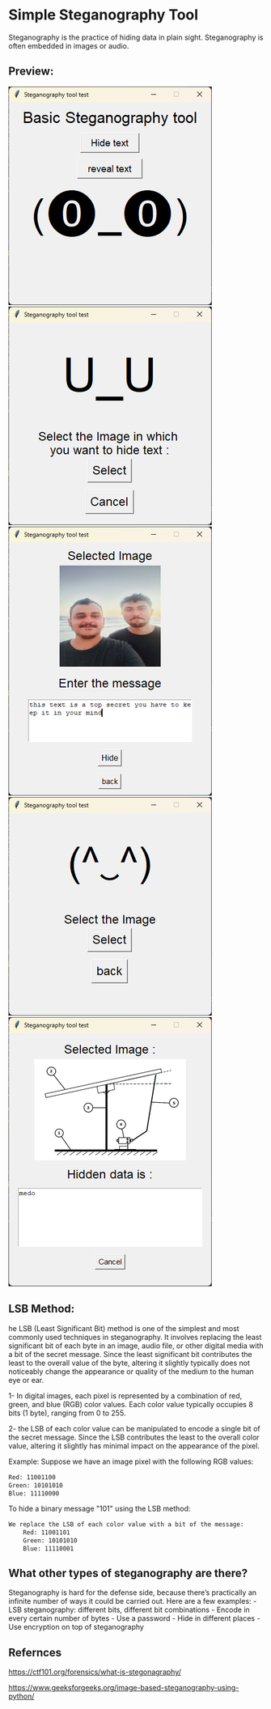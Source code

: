 # Simple Steganography Tool
Steganography is the practice of hiding data in plain sight. Steganography is often embedded in images or audio.

## Preview:
![alt text](https://github.com/mbeayou/Steganography-Tool-For-Images/blob/main/src/assits/home.png)
![alt text](https://github.com/mbeayou/Steganography-Tool-For-Images/blob/main/src/assits/hide1.png)
![alt text](https://github.com/mbeayou/Steganography-Tool-For-Images/blob/main/src/assits/hide2.png)
![alt text](https://github.com/mbeayou/Steganography-Tool-For-Images/blob/main/src/assits/reveal1.png)
![alt text](https://github.com/mbeayou/Steganography-Tool-For-Images/blob/main/src/assits/reveal2.png)


## LSB Method:
he LSB (Least Significant Bit) method is one of the simplest and most commonly used techniques in steganography. It involves replacing the least significant bit of each byte in an image, audio file, or other digital media with a bit of the secret message. Since the least significant bit contributes the least to the overall value of the byte, altering it slightly typically does not noticeably change the appearance or quality of the medium to the human eye or ear.

1-  In digital images, each pixel is represented by a combination of red, green, and blue (RGB) color values. Each color value typically occupies 8 bits (1 byte), ranging from 0 to 255.

2- the LSB of each color value can be manipulated to encode a single bit of the secret message. Since the LSB contributes the least to the overall color value, altering it slightly has minimal impact on the appearance of the pixel.

Example: Suppose we have an image pixel with the following RGB values:

    Red: 11001100
    Green: 10101010
    Blue: 11110000

To hide a binary message "101" using the LSB method:

    We replace the LSB of each color value with a bit of the message:
        Red: 11001101
        Green: 10101010
        Blue: 11110001

## What other types of steganography are there?

Steganography is hard for the defense side, because there’s practically an infinite number of ways it could be carried out. Here are a few examples: - LSB steganography: different bits,
different bit combinations - Encode in every certain number of bytes - Use a password - Hide in different places - Use encryption on top of steganography
## Refernces 
https://ctf101.org/forensics/what-is-stegonagraphy/  

https://www.geeksforgeeks.org/image-based-steganography-using-python/
